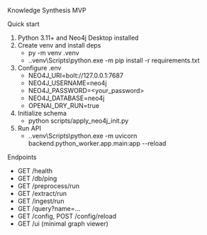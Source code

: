 Knowledge Synthesis MVP

Quick start
1) Python 3.11+ and Neo4j Desktop installed
2) Create venv and install deps
   - py -m venv .venv
   - .\.venv\Scripts\python.exe -m pip install -r requirements.txt
3) Configure .env
   - NEO4J_URI=bolt://127.0.0.1:7687
   - NEO4J_USERNAME=neo4j
   - NEO4J_PASSWORD=<your_password>
   - NEO4J_DATABASE=neo4j
   - OPENAI_DRY_RUN=true
4) Initialize schema
   - python scripts/apply_neo4j_init.py
5) Run API
   - .\.venv\Scripts\python.exe -m uvicorn backend.python_worker.app.main:app --reload

Endpoints
- GET /health
- GET /db/ping
- GET /preprocess/run
- GET /extract/run
- GET /ingest/run
- GET /query?name=...
- GET /config, POST /config/reload
- GET /ui (minimal graph viewer)







